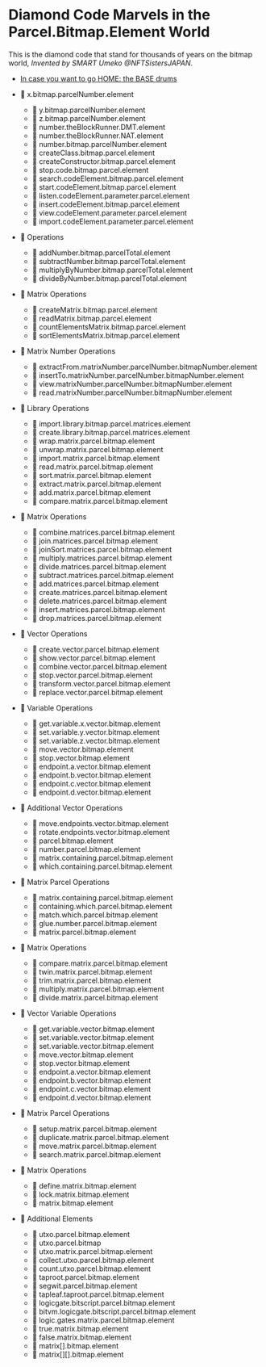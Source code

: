 # Diamond Code Marvels in the Parcel.Bitmap.Element World

This is the diamond code that stand for thousands of years on the bitmap world, *Invented by SMART Umeko @NFTSistersJAPAN*.

- [In case you want to go HOME: the BASE drums](../README.md)

- 💎 x.bitmap.parcelNumber.element
  - 💎 y.bitmap.parcelNumber.element
  - 💎 z.bitmap.parcelNumber.element
  - 💎 number.theBlockRunner.DMT.element
  - 💎 number.theBlockRunner.NAT.element
  - 💎 number.bitmap.parcelNumber.element
  - 💎 createClass.bitmap.parcel.element
  - 💎 createConstructor.bitmap.parcel.element
  - 💎 stop.code.bitmap.parcel.element
  - 💎 search.codeElement.bitmap.parcel.element
  - 💎 start.codeElement.bitmap.parcel.element
  - 💎 listen.codeElement.parameter.parcel.element
  - 💎 insert.codeElement.bitmap.parcel.element
  - 💎 view.codeElement.parameter.parcel.element
  - 💎 import.codeElement.parameter.parcel.element

- 💎 Operations
  - 💎 addNumber.bitmap.parcelTotal.element
  - 💎 subtractNumber.bitmap.parcelTotal.element
  - 💎 multiplyByNumber.bitmap.parcelTotal.element
  - 💎 divideByNumber.bitmap.parcelTotal.element

- 💎 Matrix Operations
  - 💎 createMatrix.bitmap.parcel.element
  - 💎 readMatrix.bitmap.parcel.element
  - 💎 countElementsMatrix.bitmap.parcel.element
  - 💎 sortElementsMatrix.bitmap.parcel.element

- 💎 Matrix Number Operations
  - 💎 extractFrom.matrixNumber.parcelNumber.bitmapNumber.element
  - 💎 insertTo.matrixNumber.parcelNumber.bitmapNumber.element
  - 💎 view.matrixNumber.parcelNumber.bitmapNumber.element
  - 💎 read.matrixNumber.parcelNumber.bitmapNumber.element

- 💎 Library Operations
  - 💎 import.library.bitmap.parcel.matrices.element
  - 💎 create.library.bitmap.parcel.matrices.element
  - 💎 wrap.matrix.parcel.bitmap.element
  - 💎 unwrap.matrix.parcel.bitmap.element
  - 💎 import.matrix.parcel.bitmap.element
  - 💎 read.matrix.parcel.bitmap.element
  - 💎 sort.matrix.parcel.bitmap.element
  - 💎 extract.matrix.parcel.bitmap.element
  - 💎 add.matrix.parcel.bitmap.element
  - 💎 compare.matrix.parcel.bitmap.element

- 💎 Matrix Operations
  - 💎 combine.matrices.parcel.bitmap.element
  - 💎 join.matrices.parcel.bitmap.element
  - 💎 joinSort.matrices.parcel.bitmap.element
  - 💎 multiply.matrices.parcel.bitmap.element
  - 💎 divide.matrices.parcel.bitmap.element
  - 💎 subtract.matrices.parcel.bitmap.element
  - 💎 add.matrices.parcel.bitmap.element
  - 💎 create.matrices.parcel.bitmap.element
  - 💎 delete.matrices.parcel.bitmap.element
  - 💎 insert.matrices.parcel.bitmap.element
  - 💎 drop.matrices.parcel.bitmap.element

- 💎 Vector Operations
  - 💎 create.vector.parcel.bitmap.element
  - 💎 show.vector.parcel.bitmap.element
  - 💎 combine.vector.parcel.bitmap.element
  - 💎 stop.vector.parcel.bitmap.element
  - 💎 transform.vector.parcel.bitmap.element
  - 💎 replace.vector.parcel.bitmap.element

- 💎 Variable Operations
  - 💎 get.variable.x.vector.bitmap.element
  - 💎 set.variable.y.vector.bitmap.element
  - 💎 set.variable.z.vector.bitmap.element
  - 💎 move.vector.bitmap.element
  - 💎 stop.vector.bitmap.element
  - 💎 endpoint.a.vector.bitmap.element
  - 💎 endpoint.b.vector.bitmap.element
  - 💎 endpoint.c.vector.bitmap.element
  - 💎 endpoint.d.vector.bitmap.element

- 💎 Additional Vector Operations
  - 💎 move.endpoints.vector.bitmap.element
  - 💎 rotate.endpoints.vector.bitmap.element
  - 💎 parcel.bitmap.element
  - 💎 number.parcel.bitmap.element
  - 💎 matrix.containing.parcel.bitmap.element
  - 💎 which.containing.parcel.bitmap.element

- 💎 Matrix Parcel Operations
  - 💎 matrix.containing.parcel.bitmap.element
  - 💎 containing.which.parcel.bitmap.element
  - 💎 match.which.parcel.bitmap.element
  - 💎 glue.number.parcel.bitmap.element
  - 💎 matrix.parcel.bitmap.element

- 💎 Matrix Operations
  - 💎 compare.matrix.parcel.bitmap.element
  - 💎 twin.matrix.parcel.bitmap.element
  - 💎 trim.matrix.parcel.bitmap.element
  - 💎 multiply.matrix.parcel.bitmap.element
  - 💎 divide.matrix.parcel.bitmap.element

- 💎 Vector Variable Operations
  - 💎 get.variable.vector.bitmap.element
  - 💎 set.variable.vector.bitmap.element
  - 💎 set.variable.vector.bitmap.element
  - 💎 move.vector.bitmap.element
  - 💎 stop.vector.bitmap.element
  - 💎 endpoint.a.vector.bitmap.element
  - 💎 endpoint.b.vector.bitmap.element
  - 💎 endpoint.c.vector.bitmap.element
  - 💎 endpoint.d.vector.bitmap.element

- 💎 Matrix Parcel Operations
  - 💎 setup.matrix.parcel.bitmap.element
  - 💎 duplicate.matrix.parcel.bitmap.element
  - 💎 move.matrix.parcel.bitmap.element
  - 💎 search.matrix.parcel.bitmap.element

- 💎 Matrix Operations
  - 💎 define.matrix.bitmap.element
  - 💎 lock.matrix.bitmap.element
  - 💎 matrix.bitmap.element

- 💎 Additional Elements
  - 💎 utxo.parcel.bitmap.element
  - 💎 utxo.parcel.bitmap
  - 💎 utxo.matrix.parcel.bitmap.element
  - 💎 collect.utxo.parcel.bitmap.element
  - 💎 count.utxo.parcel.bitmap.element
  - 💎 taproot.parcel.bitmap.element
  - 💎 segwit.parcel.bitmap.element
  - 💎 tapleaf.taproot.parcel.bitmap.element
  - 💎 logicgate.bitscript.parcel.bitmap.element
  - 💎 bitvm.logicgate.bitscript.parcel.bitmap.element
  - 💎 logic.gates.matrix.parcel.bitmap.element
  - 💎 true.matrix.bitmap.element
  - 💎 false.matrix.bitmap.element
  - 💎 matrix[].bitmap.element
  - 💎 matrix[][].bitmap.element
